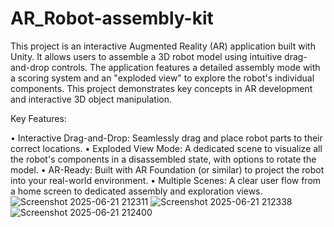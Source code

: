 # AR_Robot-assembly-kit
This project is an interactive Augmented Reality (AR) application built with Unity. It allows users to assemble a 3D robot model using intuitive drag-and-drop controls. The application features a detailed assembly mode with a scoring system and an "exploded view" to explore the robot's individual components. This project demonstrates key concepts in AR development and interactive 3D object manipulation.


Key Features:

•	Interactive Drag-and-Drop: Seamlessly drag and place robot parts to their correct locations.
•	Exploded View Mode: A dedicated scene to visualize all the robot's components in a disassembled state, with options to rotate the model.
•	AR-Ready: Built with AR Foundation (or similar) to project the robot into your real-world environment.
•	Multiple Scenes: A clear user flow from a home screen to dedicated assembly and exploration views.
![Screenshot 2025-06-21 212311](https://github.com/user-attachments/assets/3af9d3aa-fc92-4400-8f2d-160243c12248)
![Screenshot 2025-06-21 212338](https://github.com/user-attachments/assets/84a38b45-ef84-44f1-81fd-c89219ba1e25)
![Screenshot 2025-06-21 212400](https://github.com/user-attachments/assets/84b0ac9b-266f-4775-bfb6-c1975fc1a628)
